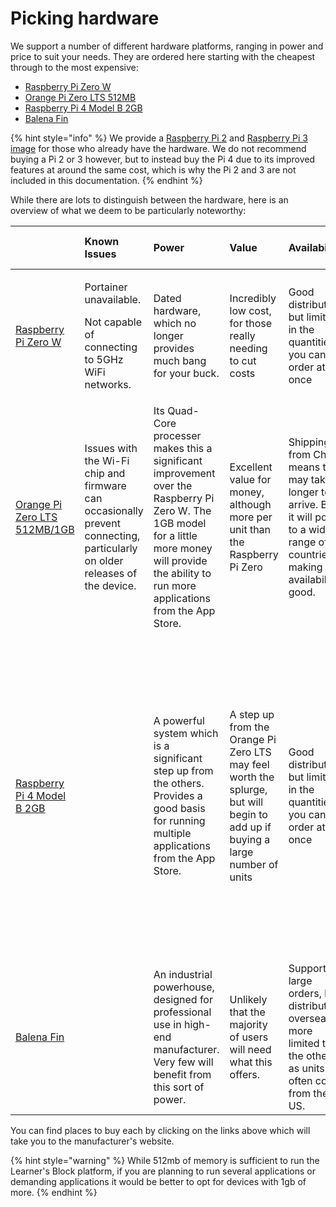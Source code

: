 # Picking hardware

We support a number of different hardware platforms, ranging in power and price to suit your needs. They are ordered here starting with the cheapest through to the most expensive:

* [Raspberry Pi Zero W](https://www.raspberrypi.org/products/raspberry-pi-zero-w/)
* [Orange Pi Zero LTS 512MB](http://www.orangepi.org/orangepizerolts/)
* [Raspberry Pi 4 Model B 2GB](https://www.raspberrypi.org/products/raspberry-pi-4-model-b/)
* [Balena Fin](https://www.balena.io/fin/?)

{% hint style="info" %}
We provide a [Raspberry Pi 2](https://downloads.learnersblock.org) and [Raspberry Pi 3 image](https://downloads.learnersblock.org) for those who already have the hardware. We do not recommend buying a Pi 2 or 3 however, but to instead buy the Pi 4 due to its improved features at around the same cost, which is why the Pi 2 and 3 are not included in this documentation.
{% endhint %}

While there are lots to distinguish between the hardware, here is an overview of what we deem to be particularly noteworthy:

<table>
  <thead>
    <tr>
      <th style="text-align:left"></th>
      <th style="text-align:left">Known Issues</th>
      <th style="text-align:left">Power</th>
      <th style="text-align:left">Value</th>
      <th style="text-align:left">Availability</th>
      <th style="text-align:left">Features</th>
      <th style="text-align:left">Durability</th>
      <th style="text-align:left">Wi-Fi</th>
      <th style="text-align:left">Storage</th>
      <th style="text-align:left">Approximate cost (before shipping)</th>
    </tr>
  </thead>
  <tbody>
    <tr>
      <td style="text-align:left"><a href="https://www.raspberrypi.org/products/raspberry-pi-zero-w/">Raspberry Pi Zero W</a>
      </td>
      <td style="text-align:left">
        <p>Portainer unavailable.</p>
        <p></p>
        <p>Not capable of connecting to 5GHz WiFi networks.</p>
      </td>
      <td style="text-align:left">Dated hardware, which no longer provides much bang for your buck.</td>
      <td
      style="text-align:left">Incredibly low cost, for those really needing to cut costs</td>
        <td style="text-align:left">Good distribution, but limited in the quantities you can order at once</td>
        <td
        style="text-align:left">Provides the bare minimum needed to run the Block</td>
          <td style="text-align:left">Tried and tested, produced by a reliable manufacturer</td>
          <td style="text-align:left">Built in Wi-Fi, but with no aerial impacts the range</td>
          <td style="text-align:left">SD Card</td>
          <td style="text-align:left">$10USD</td>
    </tr>
    <tr>
      <td style="text-align:left"><a href="http://www.orangepi.org/orangepizerolts/">Orange Pi Zero LTS 512MB/1GB</a>
      </td>
      <td style="text-align:left">Issues with the Wi-Fi chip and firmware can occasionally prevent connecting,
        particularly on older releases of the device.</td>
      <td style="text-align:left">Its Quad-Core processer makes this a significant improvement over the
        Raspberry Pi Zero W. The 1GB model for a little more money will provide
        the ability to run more applications from the App Store.</td>
      <td style="text-align:left">Excellent value for money, although more per unit than the Raspberry Pi
        Zero</td>
      <td style="text-align:left">Shipping from China means this may take longer to arrive. But it will
        post to a wide range of countries making the availability good.</td>
      <td
      style="text-align:left">An Ethernet Port and USB Port make this feature rich hardware expanding
        the possibilities for your Learner&apos;s Block</td>
        <td style="text-align:left">Runs a little hotter than other units, that may result in slowdowns if
          in extreme heats and direct sunlight.</td>
        <td style="text-align:left">An included aerial gives the range a healthy boost</td>
        <td style="text-align:left">SD Card</td>
        <td style="text-align:left">$17USD+</td>
    </tr>
    <tr>
      <td style="text-align:left"><a href="https://www.raspberrypi.org/products/raspberry-pi-4-model-b/">Raspberry Pi 4 Model B 2GB</a>
      </td>
      <td style="text-align:left"></td>
      <td style="text-align:left">A powerful system which is a significant step up from the others. Provides
        a good basis for running multiple applications from the App Store.</td>
      <td
      style="text-align:left">A step up from the Orange Pi Zero LTS may feel worth the splurge, but
        will begin to add up if buying a large number of units</td>
        <td style="text-align:left">Good distribution, but limited in the quantities you can order at once</td>
        <td
        style="text-align:left">Quad-Core processor, 2GB of RAM (no need to go higher) and a Gigabit Ethernet
          port means this hardware could be plugged into a school network to handle
          larger numbers. it does mean a larger form factor that won&apos;t fit in
          your pocket like the others.</td>
          <td style="text-align:left">Tried and tested, produced by a reliable manufacturer</td>
          <td style="text-align:left">No aerial, but the newer hardware and technologies provide a good range.
            Ethernet connectivity will allow for more users, but Wi-Fi is unlikely
            to support more users than the Orange Pi Zero LTS 512MB.</td>
          <td style="text-align:left">SD Card</td>
          <td style="text-align:left">$30USD</td>
    </tr>
    <tr>
      <td style="text-align:left"><a href="https://www.balena.io/fin/?">Balena Fin</a>
      </td>
      <td style="text-align:left"></td>
      <td style="text-align:left">An industrial powerhouse, designed for professional use in high-end manufacturer.
        Very few will benefit from this sort of power.</td>
      <td style="text-align:left">Unlikely that the majority of users will need what this offers.</td>
      <td
      style="text-align:left">Supports large orders, but distribution overseas more limited that the
        others as units will often come from the US.</td>
        <td style="text-align:left">Ethernet and USB Ports</td>
        <td style="text-align:left">Among the best in class</td>
        <td style="text-align:left">Designed for Internet of Things devices, Wi-Fi connectivity is central
          to its design</td>
        <td style="text-align:left">Built in 8/16/32/64 GB options.</td>
        <td style="text-align:left">$200USD+ (will require additional hardware on top of this cost)</td>
    </tr>
  </tbody>
</table>

You can find places to buy each by clicking on the links above which will take you to the manufacturer's website.

{% hint style="warning" %}
While 512mb of memory is sufficient to run the Learner's Block platform, if you are planning to run several applications or demanding applications it would be better to opt for devices with 1gb of more. 
{% endhint %}

